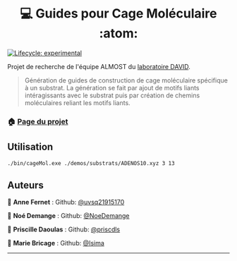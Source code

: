 <h1 align="center"> 💻 Guides pour Cage Moléculaire :atom:</h1>
<p>
</p>

<!-- badges: start -->

[![Lifecycle:
experimental](https://img.shields.io/badge/lifecycle-experimental-orange.svg)](https://lifecycle.r-lib.org/articles/stages.html#experimental)
<!-- badges: end -->

 Projet de recherche de l'équipe ALMOST du [laboratoire DAVID](https://www.david.uvsq.fr/accueil/).

>Génération de guides de construction de cage moléculaire spécifique à un substrat. La génération se fait par ajout de motifs liants intéragissants avec le substrat puis par création de chemins moléculaires reliant les motifs liants.

### 🏠 [Page du projet](https://github.com/NoeDemange/Cage-Moleculaire)

## Utilisation

```sh
./bin/cageMol.exe ./demos/substrats/ADENOS10.xyz 3 13
```

## Auteurs

👤 **Anne Fernet** : Github: [@uvsq21915170](https://github.com/uvsq21915170)

👤 **Noé Demange** : Github: [@NoeDemange](https://github.com/NoeDemange)

👤 **Priscille Daoulas** :  Github: [@priscdls](https://github.com/priscdls)

👤 **Marie Bricage** : Github: [@Isima](https://github.com/Isima)

***